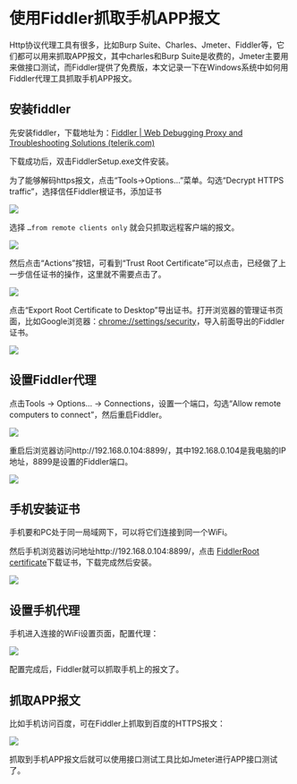 # 使用Fiddler抓取手机APP报文
Http协议代理工具有很多，比如Burp Suite、Charles、Jmeter、Fiddler等，它们都可以用来抓取APP报文，其中charles和Burp Suite是收费的，Jmeter主要用来做接口测试，而Fiddler提供了免费版，本文记录一下在Windows系统中如何用Fiddler代理工具抓取手机APP报文。

## 安装fiddler

先安装fiddler，下载地址为：[Fiddler | Web Debugging Proxy and Troubleshooting Solutions (telerik.com)](https://www.telerik.com/fiddler)

下载成功后，双击FiddlerSetup.exe文件安装。

为了能够解码https报文，点击“Tools->Options…”菜单。勾选“Decrypt HTTPS traffic”，选择信任Fiddler根证书，添加证书

![](api-test-guide-for-mobile-app-with-fiddler/fiddler-install-certificate.png)

选择 `…from remote clients only` 就会只抓取远程客户端的报文。

![](api-test-guide-for-mobile-app-with-fiddler/fiddler-install-certificate3.png)

然后点击“Actions”按钮，可看到“Trust Root Certificate”可以点击，已经做了上一步信任证书的操作，这里就不需要点击了。

![](api-test-guide-for-mobile-app-with-fiddler/fiddler-install-certificate2.png)

点击“Export Root Certificate to Desktop”导出证书。打开浏览器的管理证书页面，比如Google浏览器：[chrome://settings/security](chrome://settings/security)，导入前面导出的Fiddler证书。

![](api-test-guide-for-mobile-app-with-fiddler/chrome-install-fiddler-certificate.png)

## 设置Fiddler代理

点击Tools -> Options… -> Connections，设置一个端口，勾选“Allow remote computers to connect”，然后重启Fiddler。

![](api-test-guide-for-mobile-app-with-fiddler/fiddler-remote-connect-config.png)

重启后浏览器访问http://192.168.0.104:8899/，其中192.168.0.104是我电脑的IP地址，8899是设置的Fiddler端口。

![](api-test-guide-for-mobile-app-with-fiddler/fiddler-echo-service.png)

## 手机安装证书

手机要和PC处于同一局域网下，可以将它们连接到同一个WiFi。

然后手机浏览器访问地址http://192.168.0.104:8899/，点击 [FiddlerRoot certificate](http://192.168.5.51:8899/FiddlerRoot.cer)下载证书，下载完成然后安装。

![](api-test-guide-for-mobile-app-with-fiddler/fiddler-certificate-install-on-phone.jpg)

## 设置手机代理

手机进入连接的WiFi设置页面，配置代理：

![](api-test-guide-for-mobile-app-with-fiddler/fiddler-proxy-config.jpg)

配置完成后，Fiddler就可以抓取手机上的报文了。

## 抓取APP报文

比如手机访问百度，可在Fiddler上抓取到百度的HTTPS报文：

![](api-test-guide-for-mobile-app-with-fiddler/fiddler-app-messages.png)

抓取到手机APP报文后就可以使用接口测试工具比如Jmeter进行APP接口测试了。







